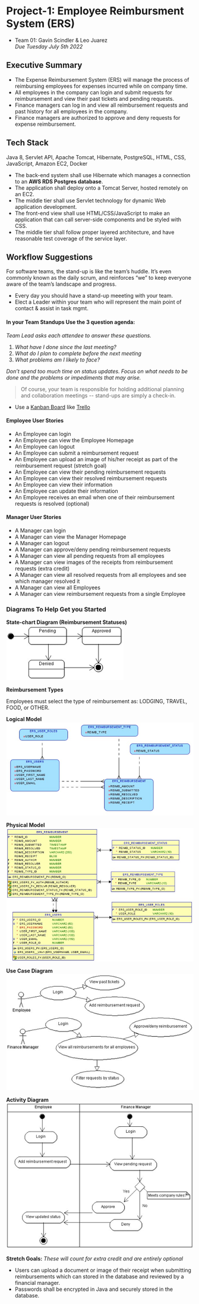 
# Project-1: Employee Reimbursment System (ERS)
* Team 01: Gavin Scindler & Leo Juarez  
*Due Tuesday July 5th 2022*

## Executive Summary
* The Expense Reimbursement System (ERS) will manage the process of reimbursing employees for expenses incurred while on company time. 
* All employees in the company can login and submit requests for reimbursement and view their past tickets and pending requests. 
* Finance managers can log in and view all reimbursement requests and past history for all employees in the company. 
* Finance managers are authorized to approve and deny requests for expense reimbursement.

## Tech Stack
Java 8, Servlet API, Apache Tomcat, Hibernate, PostgreSQL, HTML, CSS, JavaScript, Amazon EC2, Docker

* The back-end system shall use Hibernate which manages a connection to an **AWS RDS Postgres database**. 
* The application shall deploy onto a Tomcat Server, hosted remotely on an EC2. 
* The middle tier shall use Servlet technology for dynamic Web application development. 
* The front-end view shall use HTML/CSS/JavaScript to make an application that can call server-side components and be styled with CSS. 
* The middle tier shall follow proper layered architecture, and have reasonable test coverage of the service layer.

## Workflow Suggestions
For software teams, the stand-up is like the team’s huddle. It’s even commonly known as the daily scrum, and reinforces “we” to keep everyone aware of the team’s landscape and progress.

- Every day you should have a stand-up meeeting with your team. 
- Elect a Leader within your team who will represent the main point of contact & assist in task mgmt.

#### In your Team Standups Use the 3 question agenda:
*Team Lead asks each attendee to answer these questions.*

  1. *What have I done since the last meeting?*
  2. *What do I plan to complete before the next meeting*
  3. *What problems am I likely to face?*

*Don’t spend too much time on status updates. Focus on what needs to be done and the problems or impediments that may arise.*
> Of course, your team is responsible for holding additional planning and collaboration meetings -- stand-ups are simply a check-in.

- Use a [Kanban Board](https://www.atlassian.com/agile/kanban/boards) like [Trello](https://trello.com/?&aceid=&adposition=&adgroup=105703214328&campaign=9843285532&creative=437184392320&device=c&keyword=trello&matchtype=e&network=g&placement=&ds_kids=p53016490704&ds_e=GOOGLE&ds_eid=700000001557344&ds_e1=GOOGLE&gclid=Cj0KCQiA2af-BRDzARIsAIVQUOfgZifIwr-ClvNLXs4m9zn7VFhTU4bXoVdq1iBVe7SNfiXGeVVNKlgaAsHAEALw_wcB&gclsrc=aw.ds)

#### Employee User Stories 
- An Employee can login
- An Employee can view the Employee Homepage
- An Employee can logout
- An Employee can submit a reimbursement request
- An Employee can upload an image of his/her receipt as part of the reimbursement request (stretch goal)
- An Employee can view their pending reimbursement requests
- An Employee can view their resolved reimbursement requests
- An Employee can view their information
- An Employee can update their information
- An Employee receives an email when one of their reimbursement requests is resolved (optional)

#### Manager User Stories
- A Manager can login
- A Manager can view the Manager Homepage
- A Manager can logout
- A Manager can approve/deny pending reimbursement requests
- A Manager can view all pending requests from all employees
- A Manager can view images of the receipts from reimbursement requests (extra credit)
- A Manager can view all resolved requests from all employees and see which manager resolved it
- A Manager can view all Employees
- A Manager can view reimbursement requests from a single Employee 

### Diagrams To Help Get you Started

**State-chart Diagram (Reimbursement Statuses)** 
![](./imgs/state-chart.jpg)

**Reimbursement Types**

Employees must select the type of reimbursement as: LODGING, TRAVEL, FOOD, or OTHER.

**Logical Model**
![](./imgs/logical.jpg)

**Physical Model**
![](./imgs/physical.jpg)

**Use Case Diagram**
![](./imgs/use-case.jpg)

**Activity Diagram**
![](./imgs/activity.jpg)

**Stretch Goals:** *These will count for extra credit and are entirely optional*
* Users can upload a document or image of their receipt when submitting reimbursements which can stored in the database and reviewed by a financial manager.
* Passwords shall be encrypted in Java and securely stored in the database. 
